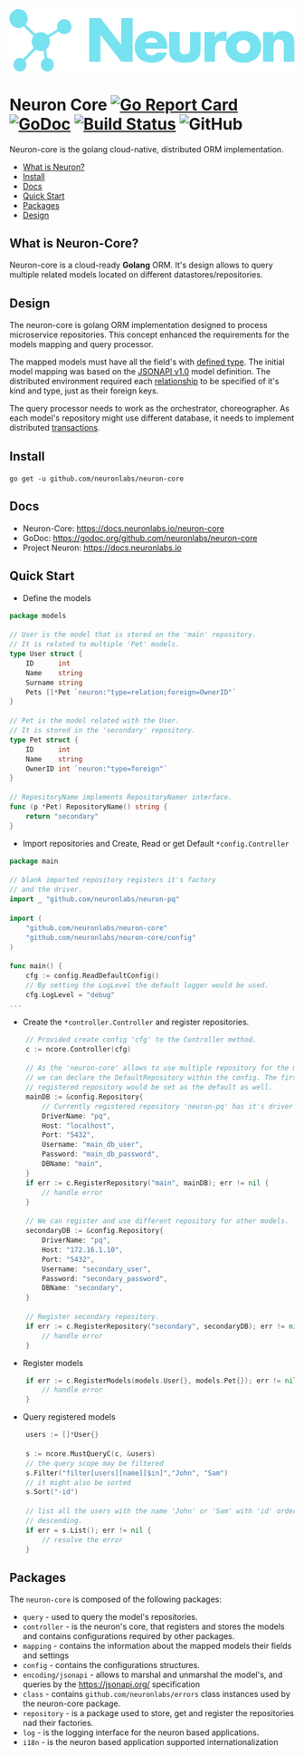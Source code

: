 ![Neuron Logo](logo_teal.svg)

# Neuron Core [![Go Report Card](https://goreportcard.com/badge/github.com/neuronlabs/neuron-core)](https://goreportcard.com/report/github.com/neuronlabs/neuron-core) [![GoDoc](https://godoc.org/github.com/neuronlabs/neuron-core?status.svg)](https://godoc.org/github.com/neuronlabs/neuron-core) [![Build Status](https://travis-ci.com/neuronlabs/neuron-core.svg?branch=master)](https://travis-ci.com/neuronlabs/neuron-core) ![GitHub](https://img.shields.io/github/license/neuronlabs/neuron-core)


Neuron-core is the golang cloud-native, distributed ORM implementation.

* [What is Neuron?](#what-is-neuron)
* [Install](#install)
* [Docs](#docs)
* [Quick Start](#quick-start)
* [Packages](#packages)
* [Design](#design)

## What is Neuron-Core?

Neuron-core is a cloud-ready **Golang** ORM. It's design allows to
query multiple related models located on different datastores/repositories.

## Design

The neuron-core is golang ORM implementation designed to process microservice repositories. This concept enhanced the requirements for the models mapping and query processor.

The mapped models must have all the field's with [defined type](https://docs.neuronlabs.io/neuron-core/models/structure.html#model-structure). The initial model mapping was based on the [JSONAPI v1.0](https://jsonapi.org/format/#document-resource-objects) model definition. The distributed environment required each [relationship](https://docs.neuronlabs.io/neuron-core/models/relationship.html) to be specified of it's kind and type, just as their foreign keys.

The query processor needs to work as the orchestrator, choreographer. As each model's repository might use different database, it needs to implement distributed [transactions](https://docs.neuronlabs.io/neuron-core/query/transactions.html). 

## Install

`go get -u github.com/neuronlabs/neuron-core`

## Docs
- Neuron-Core: https://docs.neuronlabs.io/neuron-core
- GoDoc: https://godoc.org/github.com/neuronlabs/neuron-core
- Project Neuron: https://docs.neuronlabs.io

## Quick Start

* Define the models
```go
package models

// User is the model that is stored on the 'main' repository.
// It is related to multiple 'Pet' models.
type User struct {
    ID      int
    Name    string
    Surname string
    Pets []*Pet `neuron:"type=relation;foreign=OwnerID"`
}

// Pet is the model related with the User.
// It is stored in the 'secondary' repository.
type Pet struct {
    ID      int
    Name    string
    OwnerID int `neuron:"type=foreign"`
}

// RepositoryName implements RepositoryNamer interface.
func (p *Pet) RepositoryName() string {
    return "secondary"
}
```

* Import repositories and Create, Read or get Default `*config.Controller`
```go
package main

// blank imported repository registers it's factory
// and the driver.
import _ "github.com/neuronlabs/neuron-pq"

import (
    "github.com/neuronlabs/neuron-core"
    "github.com/neuronlabs/neuron-core/config"
)

func main() {
    cfg := config.ReadDefaultConfig()
    // By setting the LogLevel the default logger would be used.
    cfg.LogLevel = "debug"    
...    
```
* Create the `*controller.Controller` and register repositories.
```go
    // Provided create config 'cfg' to the Controller method.
    c := ncore.Controller(cfg)

    // As the 'neuron-core' allows to use multiple repository for the models
    // we can declare the DefaultRepository within the config. The first 
    // registered repository would be set as the default as well. 
    mainDB := &config.Repository{
        // Currently registered repository 'neuron-pq' has it's driver name: 'pq'.
        DriverName: "pq",        
        Host: "localhost",   
        Port: "5432",
        Username: "main_db_user",
        Password: "main_db_password",
        DBName: "main",
    }
    if err := c.RegisterRepository("main", mainDB); err != nil {
        // handle error
    }

    // We can register and use different repository for other models.
    secondaryDB := &config.Repository{        
        DriverName: "pq",        
        Host: "172.16.1.10",
        Port: "5432",
        Username: "secondary_user",
        Password: "secondary_password",
        DBName: "secondary",
    }

    // Register secondary repository.
    if err := c.RegisterRepository("secondary", secondaryDB); err != nil {
        // handle error
    }
```

* Register models 
```go
    if err := c.RegisterModels(models.User{}, models.Pet{}); err != nil {
        // handle error
    }
```

* Query registered models
```go
    users := []*User{}
    
    s := ncore.MustQueryC(c, &users)
    // the query scope may be filtered
    s.Filter("filter[users][name][$in]","John", "Sam")
    // it might also be sorted
    s.Sort("-id")
    
    // list all the users with the name 'John' or 'Sam' with 'id' ordered 
    // descending.
    if err = s.List(); err != nil {
        // resolve the error
    }
```

## Packages

The `neuron-core` is composed of the following packages:

* `query` - used to query the model's repositories.
* `controller` - is the neuron's core, that registers and stores the models and contains configurations required by other packages.
* `mapping` - contains the information about the mapped models their fields and settings
* `config` - contains the configurations structures.
* `encoding/jsonapi` - allows to marshal and unmarshal the model's, and queries by the https://jsonapi.org/ specification
* `class` - contains `github.com/neuronlabs/errors` class instances used by the neuron-core package.
* `repository` - is a package used to store, get and register the repositories nad their factories.
* `log` - is the logging interface for the neuron based applications.
* `i18n` - is the neuron based application supported internationalization

